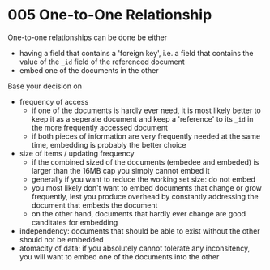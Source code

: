 # 005 One-to-One Relationship

One-to-one relationships can be done be either

- having a field that contains a 'foreign key', i.e. a field that contains the value of the `_id` field of the referenced document
- embed one of the documents in the other

Base your decision on 

- frequency of access
    - if one of the documents is hardly ever need, it is most likely better to keep it as a seperate document and keep a 'reference' to its `_id` in the more frequently accessed document
    - if both pieces of information are very frequently needed at the same time, embedding is probably the better choice
- size of items / updating frequency
    - if the combined sized of the documents (embedee and embeded) is larger than the 16MB cap you simply cannot embed it
    - generally if you want to reduce the working set size: do not embed
    - you most likely don't want to embed documents that change or grow frequently, lest you produce overhead by constantly addressing the document that embeds the document
    - on the other hand, documents that hardly ever change are good canditates for embedding
- independency: documents that should be able to exist without the other should not be embedded
- atomacity of data: if you absolutely cannot tolerate any inconsitency, you will want to embed one of the documents into the other